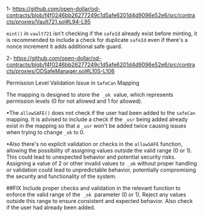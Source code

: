 1-
https://github.com/open-dollar/od-contracts/blob/f4f0246bb26277249c1d5afe6201d4d9096e52e6/src/contracts/proxies/Vault721.sol#L94-L95

`mint()` in `vault721` isn't checking if the `safeId` already exist before minting, it is recommended to include a check for duplicate `safeId` even if there's a nonce increment it adds additional safe guard.

2- https://github.com/open-dollar/od-contracts/blob/f4f0246bb26277249c1d5afe6201d4d9096e52e6/src/contracts/proxies/ODSafeManager.sol#L105-L106

Permission Level Validation Issue in `SafeCan` Mapping

The mapping is designed to store the  `_ok`  value, which represents permission levels (0 for not allowed and 1 for allowed).

•The `allowSAFE()` does not check if the user had been added to the `safeCan` mapping. It is advised to include a check if the `_usr` being added already exist in the mapping so that a `_usr` won't be added twice causing issues when trying to change `_ok` to 0.

•Also there's no explicit validation or checks in the `allowSAFE` function, allowing the possibility of assigning values outside the valid range (0 or 1). This could lead to unexpected behavior and potential security risks.
Assigning a value of 2 or other invalid values to  `_ok` without proper handling or validation could lead to unpredictable behavior, potentially compromising the security and functionality of the system.

##FIX 
Include proper checks and validation in the relevant function to enforce the valid range of the  `_ok`  parameter (0 or 1). Reject any values outside this range to ensure consistent and expected behavior. Also check if the user had already been added.